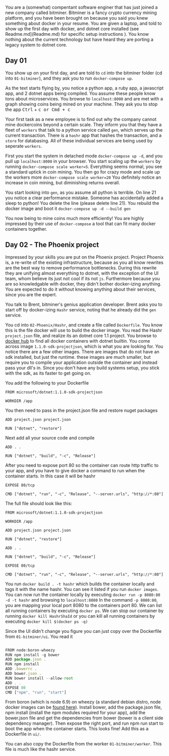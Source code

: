 
You are a (somewhat) compentant software enginer that has just joined a new company called bitminer. Bitminer is a fancy crypto currency mining platform, and you have been brought on because you said you knew something about docker in your resume. You are given a laptop, and told to show up the first day with docker, and dotnet core installed (see Readme.md](Readme.md) for specific setup instructions ). You know nothing about the current technology but have heard they are porting a legacy system to dotnet core.

## Day 01

You show up on your first day, and are told to `cd` into the bitminer folder (cd into `01-bitminer`), and they ask you to run `docker-compose up`.

As the text starts flying by, you notice a python app, a ruby app, a javascript app, and 2 dotnet apps being compiled. You assume these people know tons about microservices. You browse to `localhost:8000` and are met with a graph showing coins being mined on your machine. They ask you to stop the app <kbd>Ctrl</kbd> + <kbd>c</kcb> or <kbd>Cmd</kbd> + <kbd>c</kcb>

Your first task as a new employee is to find out why the company cannot mine dockercoins beyond a certain scale. They inform you that they have a fleet of `workers` that talk to a python service called `gen`, which serves up the current transaction. There is a `hashr` app that hashes the transaction, and a `store` for databasing. All of these individual services are being used by seperate `workers`. 

First you start the system in detached mode `docker-compose up -d`, and you pull up `localhost:8000` in your browser. You start scaling up the `workers` by running `docker-compose scale worker=5`. Everything seems normal, you see a standard uptick in coin mining. You then go for crazy mode and scale up the workers more `docker-compose scale worker=20` You definitely notice an increase in coin mining, but diminishing returns overall.

You start looking into `gen`, as you assume all python is terrible. On line 21 you notice a clear performance mistake. Someone has accidentally added a sleep to python! You delete the line (please delete line 21). You rebuild the docker image and boot it `docker-compose up -d --build gen`

You now being to mine coins much more efficiently! You are highly impressed by their use of `docker-compose` a tool that can fit many docker containers together.

## Day 02 - The Phoenix project

Impressed by your skills you are put on the Phoenix project. Project Phoenix is, a re-write of the existing infrastructure, because as you all know rewrites are the best way to remove performance bottlenecks. During this rewrite they are unifying almost everything to dotnet, with the exception of the UI team, whom believe its just not cool if its not `js`. Furthermore because you are so knowledgable with docker, they didn't bother docker-izing anything. You are expected to do it without knowing anything about their services, since you are the expert.

You talk to Brent, bitminer's genius application developer. Brent asks you to start off by docker-izing `Hashr` service, noting that he already did the `gen` service.


 You cd into `02-Phoenix/Hashr`, and create a file called `Dockerfile`. You know this is the file docker will use to build the docker image. You read the Hashr `project.json` file, and realize its an dotnet core 1.1 project. You browse to [docker hub](https://hub.docker.com/r/microsoft/dotnet/) to find all docker containers with dotnet builtin. You come across image `1.1.0-sdk-projectjson`, which is what you are looking for. You notice there are a few other images. There are images that do not have an sdk installed, but just the runtime. these images are much smaller, but require you to compile your application outside the container and instead pass your dll's in. Since you don't have any build systems setup, you stick with the sdk, as its faster to get going on.

You add the following to your Dockerfile

```
FROM microsoft/dotnet:1.1.0-sdk-projectjson

WORKDIR /app

```

You then need to pass in the project.json file and restore nuget packages

```
ADD project.json project.json

RUN ["dotnet", "restore"]

```

Next add all your source code and compile
```
ADD . .

RUN ["dotnet", "build", "-c", "Release"]
```

After you need to expose port 80 so the container can route http traffic to your app, and you have to give docker a command to run when the container starts. In this case it will be hashr

```
EXPOSE 80/tcp

CMD ["dotnet", "run", "-c", "Release", "--server.urls", "http://*:80"]
```

The full file should look like this:

```
FROM microsoft/dotnet:1.1.0-sdk-projectjson

WORKDIR /app

ADD project.json project.json

RUN ["dotnet", "restore"]

ADD . .

RUN ["dotnet", "build", "-c", "Release"]

EXPOSE 80/tcp

CMD ["dotnet", "run", "-c", "Release", "--server.urls", "http://*:80"]

```

You run `docker build . -t hashr` which builds the container locally and tags it with the name hashr. You can see it listed if you run `docker images`. You can now run the container locally by executing `docker run -p 8080:80 -d -t hashr` and browsing to `localhost:8080` In the command `-p 8080:80`, you are mapping your local port 8080 to the containers port 80. We can list all running containers by executing `docker ps`. We can stop our container by running `docker kill HashrShaId` or you can kill all running containers by executing `docker kill $(docker ps -q)`


Since the UI didn't change you figure you can just copy over the Dockerfile from `01-bitminer/ui`. You read it


```js

FROM node:boron-wheezy
RUN npm install -g bower
ADD package.json .
RUN npm install
ADD .bowerrc .
ADD bower.json .
RUN bower install --allow-root
ADD . .
EXPOSE 80
CMD ["npm", "run", "start"]

```

From boron (which is node 6.9) on wheezy (a standard debian distro, node docker images can be [found here](https://hub.docker.com/_/node/)). Install bower, add the package.json file, npm install (install the npm modules required for your app), add the bower.json file and get the dependencies from bower (bower is a client side dependency manager). Then expose the right port, and run npm run start to boot the app when the container starts. This looks fine! Add this as a Dockerfile in `ui/`. 

You can also copy the Dockerfile from the worker `01-bitminer/worker`. This file is much like the hashr service.


